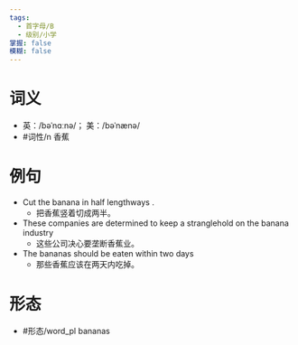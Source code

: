 ```yaml
---
tags:
  - 首字母/B
  - 级别/小学
掌握: false
模糊: false
---
```

# 词义
- 英：/bəˈnɑːnə/； 美：/bəˈnænə/
- #词性/n  香蕉
# 例句
- Cut the banana in half lengthways .
	- 把香蕉竖着切成两半。
- These companies are determined to keep a stranglehold on the banana industry
	- 这些公司决心要垄断香蕉业。
- The bananas should be eaten within two days
	- 那些香蕉应该在两天内吃掉。
# 形态
- #形态/word_pl bananas
